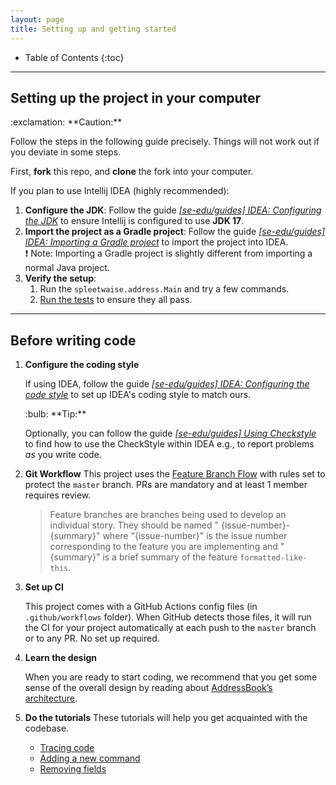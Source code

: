 ```yaml
---
layout: page
title: Setting up and getting started
---
```


* Table of Contents
{:toc}

--------------------------------------------------------------------------------------------------------------------

## Setting up the project in your computer

<div markdown="span" class="alert alert-warning">:exclamation: **Caution:**

Follow the steps in the following guide precisely. Things will not work out if you deviate in some steps.
</div>

First, **fork** this repo, and **clone** the fork into your computer.

If you plan to use Intellij IDEA (highly recommended):

1. **Configure the JDK**: Follow the guide [_[se-edu/guides] IDEA: Configuring the
   JDK_](https://se-education.org/guides/tutorials/intellijJdk.html) to ensure Intellij is configured to use **JDK 17**.
2. **Import the project as a Gradle project**: Follow the guide [_[se-edu/guides] IDEA: Importing a Gradle
   project_](https://se-education.org/guides/tutorials/intellijImportGradleProject.html) to import the project into
   IDEA.<br>
   :exclamation: Note: Importing a Gradle project is slightly different from importing a normal Java project.
3. **Verify the setup**:
    1. Run the `spleetwaise.address.Main` and try a few commands.
    2. [Run the tests](Testing.md) to ensure they all pass.

--------------------------------------------------------------------------------------------------------------------

## Before writing code

1. **Configure the coding style**

   If using IDEA, follow the guide [_[se-edu/guides] IDEA: Configuring the code
   style_](https://se-education.org/guides/tutorials/intellijCodeStyle.html) to set up IDEA's coding style to match
   ours.

   <div markdown="span" class="alert alert-primary">:bulb: **Tip:**

   Optionally, you can follow the guide [_[se-edu/guides] Using
   Checkstyle_](https://se-education.org/guides/tutorials/checkstyle.html) to find how to use the CheckStyle within IDEA
   e.g., to report problems _as_ you write code.
   </div>

2. **Git Workflow**
   This project uses
   the [Feature Branch Flow](https://nus-cs2103-ay2425s1.github.io/website/se-book-adapted/chapters/revisionControl.html#feature-branch-flow)
   with rules set to protect the `master` branch. PRs are mandatory and at least 1 member requires review.

   > Feature branches are branches being used to develop an individual story. They should be named "
   > {issue-number}-{summary}" where "{issue-number}" is the issue number corresponding to the feature you are
   > implementing and "{summary}" is a brief summary of the feature `formatted-like-this`.

3. **Set up CI**

   This project comes with a GitHub Actions config files (in `.github/workflows` folder). When GitHub detects those
   files, it will run the CI for your project automatically at each push to the `master` branch or to any PR. No set up
   required.

4. **Learn the design**

   When you are ready to start coding, we recommend that you get some sense of the overall design by reading
   about [AddressBook’s architecture](DeveloperGuide.md#architecture).

5. **Do the tutorials**
   These tutorials will help you get acquainted with the codebase.

    * [Tracing code](tutorials/TracingCode.md)
    * [Adding a new command](tutorials/AddRemark.md)
    * [Removing fields](tutorials/RemovingFields.md)
